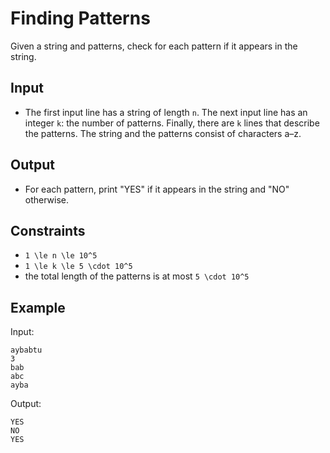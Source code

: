 # Finding Patterns 

Given a string and patterns, check for each pattern if it appears in the string.
## Input
- The first input line has a string of length ```n```.
The next input line has an integer ```k```: the number of patterns. Finally, there are ```k``` lines that describe the patterns.
The string and the patterns consist of characters a–z.
## Output
- For each pattern, print "YES" if it appears in the string and "NO" otherwise.
## Constraints

- ```1 \le n \le 10^5```
- ```1 \le k \le 5 \cdot 10^5```
- the total length of the patterns is at most ```5 \cdot 10^5```

## Example
Input:
```
aybabtu
3
bab
abc
ayba
```

Output:
```
YES
NO
YES
```
